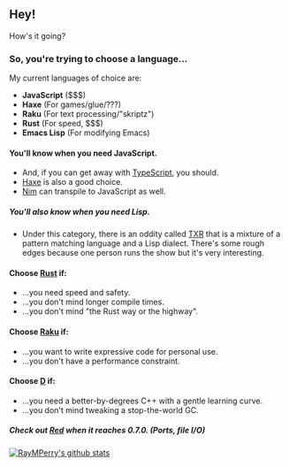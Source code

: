 ## Hey!

How's it going?

### So, you're trying to choose a language...

My current languages of choice are:
* **JavaScript** ($$$)
* **Haxe** (For games/glue/???)
* **Raku** (For text processing/"skriptz")
* **Rust** (For speed, $$$)
* **Emacs Lisp** (For modifying Emacs)

#### You'll know when you need JavaScript.
* And, if you can get away with [TypeScript](https://www.typescript-lang.org/index.html), you should.
* [Haxe](https://haxe.org) is also a good choice.
* [Nim](https://nim-lang.org) can transpile to JavaScript as well.

##### You'll also know when you need Lisp.
* Under this category, there is an oddity called [TXR](https://www.nongnu.org/txr/) that is a 
  mixture of a pattern matching language and a Lisp dialect. There's some rough edges because
  one person runs the show but it's very interesting.

#### Choose [Rust](https://rust-lang.org) if:
* ...you need speed and safety.
* ...you don't mind longer compile times.
* ...you don't mind "the Rust way or the highway".

#### Choose [Raku](https://raku.org) if:
* ...you want to write expressive code for personal use.
* ...you don't have a performance constraint.

#### Choose [D](https://dlang.org) if:
* ...you need a better-by-degrees C++ with a gentle learning curve.
* ...you don't mind tweaking a stop-the-world GC.

##### Check out [Red](http://red-lang.org) when it reaches 0.7.0. (Ports, file I/O)

[![RayMPerry's github stats](https://github-readme-stats.vercel.app/api?username=RayMPerry)](https://github.com/anuraghazra/github-readme-stats)
